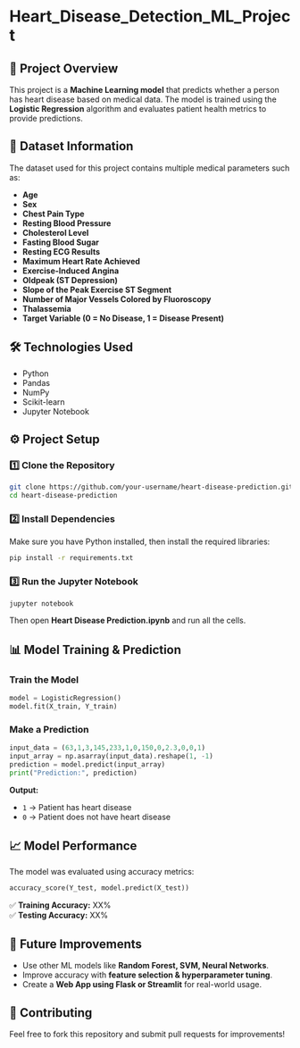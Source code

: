 # Heart_Disease_Detection_ML_Project


## 📌 Project Overview
This project is a **Machine Learning model** that predicts whether a person has heart disease based on medical data. The model is trained using the **Logistic Regression** algorithm and evaluates patient health metrics to provide predictions.

## 📂 Dataset Information
The dataset used for this project contains multiple medical parameters such as:
- **Age**
- **Sex**
- **Chest Pain Type**
- **Resting Blood Pressure**
- **Cholesterol Level**
- **Fasting Blood Sugar**
- **Resting ECG Results**
- **Maximum Heart Rate Achieved**
- **Exercise-Induced Angina**
- **Oldpeak (ST Depression)**
- **Slope of the Peak Exercise ST Segment**
- **Number of Major Vessels Colored by Fluoroscopy**
- **Thalassemia**
- **Target Variable (0 = No Disease, 1 = Disease Present)**

## 🛠️ Technologies Used
- Python
- Pandas
- NumPy
- Scikit-learn
- Jupyter Notebook

## ⚙️ Project Setup
### 1️⃣ Clone the Repository
```bash
git clone https://github.com/your-username/heart-disease-prediction.git
cd heart-disease-prediction
```

### 2️⃣ Install Dependencies
Make sure you have Python installed, then install the required libraries:
```bash
pip install -r requirements.txt
```

### 3️⃣ Run the Jupyter Notebook
```bash
jupyter notebook
```
Then open **Heart Disease Prediction.ipynb** and run all the cells.

## 📊 Model Training & Prediction
### Train the Model
```python
model = LogisticRegression()
model.fit(X_train, Y_train)
```

### Make a Prediction
```python
input_data = (63,1,3,145,233,1,0,150,0,2.3,0,0,1)
input_array = np.asarray(input_data).reshape(1, -1)
prediction = model.predict(input_array)
print("Prediction:", prediction)
```
**Output:**
- `1` → Patient has heart disease
- `0` → Patient does not have heart disease

## 📈 Model Performance
The model was evaluated using accuracy metrics:
```python
accuracy_score(Y_test, model.predict(X_test))
```
✅ **Training Accuracy:** XX%  
✅ **Testing Accuracy:** XX%

## 🚀 Future Improvements
- Use other ML models like **Random Forest, SVM, Neural Networks**.
- Improve accuracy with **feature selection & hyperparameter tuning**.
- Create a **Web App using Flask or Streamlit** for real-world usage.

## 🤝 Contributing
Feel free to fork this repository and submit pull requests for improvements!

